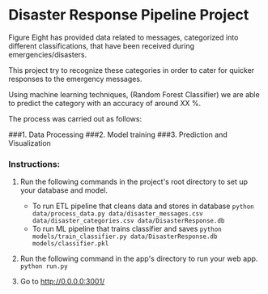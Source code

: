 # Disaster Response Pipeline Project

Figure Eight has provided data related to messages, categorized into different classifications, that have been received during emergencies/disasters.

This project try to recognize these categories in order to cater for quicker responses to the emergency messages.

Using machine learning techniques, (Random Forest Classifier) we are able to predict the category with an accuracy of around XX %.

The process was carried out as follows:

###1. Data Processing
###2. Model training
###3. Prediction and Visualization



### Instructions:
1. Run the following commands in the project's root directory to set up your database and model.

    - To run ETL pipeline that cleans data and stores in database
        `python data/process_data.py data/disaster_messages.csv data/disaster_categories.csv data/DisasterResponse.db`
    - To run ML pipeline that trains classifier and saves
        `python models/train_classifier.py data/DisasterResponse.db models/classifier.pkl`

2. Run the following command in the app's directory to run your web app.
    `python run.py`

3. Go to http://0.0.0.0:3001/

